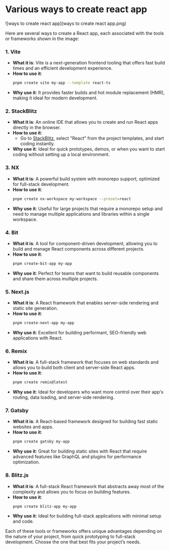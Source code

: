 # Various ways to create react app

![ways to create react app](ways to create react app.png)

Here are several ways to create a React app, each associated with the tools or frameworks shown in the image:

### 1. **Vite**
- **What it is**: Vite is a next-generation frontend tooling that offers fast build times and an efficient development experience.
- **How to use it**:
  ```bash
  pnpm create vite my-app --template react-ts
  ```
- **Why use it**: It provides faster builds and hot module replacement (HMR), making it ideal for modern development.

### 2. **StackBlitz**
- **What it is**: An online IDE that allows you to create and run React apps directly in the browser.
- **How to use it**:
    - Go to [StackBlitz](https://stackblitz.com/), select "React" from the project templates, and start coding instantly.
- **Why use it**: Ideal for quick prototypes, demos, or when you want to start coding without setting up a local environment.

### 3. **NX**
- **What it is**: A powerful build system with monorepo support, optimized for full-stack development.
- **How to use it**:
  ```bash
  pnpm create nx-workspace my-workspace --preset=react
  ```
- **Why use it**: Useful for large projects that require a monorepo setup and need to manage multiple applications and libraries within a single workspace.

### 4. **Bit**
- **What it is**: A tool for component-driven development, allowing you to build and manage React components across different projects.
- **How to use it**:
  ```bash
  pnpm create-bit-app my-app
  ```
- **Why use it**: Perfect for teams that want to build reusable components and share them across multiple projects.

### 5. **Next.js**
- **What it is**: A React framework that enables server-side rendering and static site generation.
- **How to use it**:
  ```bash
  pnpm create-next-app my-app
  ```
- **Why use it**: Excellent for building performant, SEO-friendly web applications with React.

### 6. **Remix**
- **What it is**: A full-stack framework that focuses on web standards and allows you to build both client and server-side React apps.
- **How to use it**:
  ```bash
  pnpm create remix@latest
  ```
- **Why use it**: Ideal for developers who want more control over their app's routing, data loading, and server-side rendering.

### 7. **Gatsby**
- **What it is**: A React-based framework designed for building fast static websites and apps.
- **How to use it**:
  ```bash
  pnpm create gatsby my-app
  ```
- **Why use it**: Great for building static sites with React that require advanced features like GraphQL and plugins for performance optimization.

### 8. **Blitz.js**
- **What it is**: A full-stack React framework that abstracts away most of the complexity and allows you to focus on building features.
- **How to use it**:
  ```bash
  pnpm create blitz-app my-app
  ```
- **Why use it**: Ideal for building full-stack applications with minimal setup and code.

Each of these tools or frameworks offers unique advantages depending on the nature of your project, from quick prototyping to full-stack development. Choose the one that best fits your project’s needs.